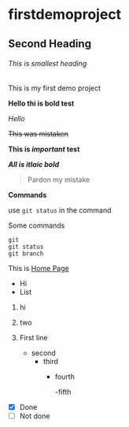 # firstdemoproject

## Second Heading


###### This is smallest heading

This is my first demo project

**Hello thi is bold test**

*Hello*

~~This was mistaken~~

**This is _important_ test**

***All is itlaic bold***

> Pardon my mistake

**Commands**

use `git status` in the command

Some commands
```
git
git status
git branch
```

This is [Home Page](www.google.com)

- Hi
- List

1. hi
2. two

1. First line
   - second
     - third
       - fourth
       
         -fifth
         
- [x] Done
- [ ] Not done
